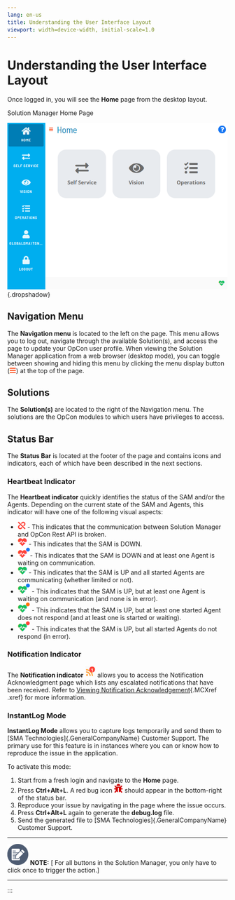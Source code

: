 ```yaml
---
lang: en-us
title: Understanding the User Interface Layout
viewport: width=device-width, initial-scale=1.0
---
```


#  Understanding the User Interface Layout

Once logged in, you will see the **Home** page from the desktop layout.

Solution Manager Home Page

![Solution Manager Home Page](../../../Resources/Images/SM/Home-Page.png "Solution Manager Home Page"){.dropshadow}

## Navigation Menu

The **Navigation menu** is located to the left on the page. This menu
allows you to log out, navigate through the available Solution(s), and
access the page to update your OpCon user profile. When viewing the
Solution Manager application from a web browser (desktop mode), you can
toggle between showing and hiding this menu by clicking the menu display
button (![Menu Display Button](../../../Resources/Images/SM/Menu-Display-Button2.png "Menu Display Button"))
at the top of the page.

## Solutions

The **Solution(s)** are located to the right of the Navigation menu. The
solutions are the OpCon modules to which users have privileges to
access.

## Status Bar

The **Status Bar** is located at the footer of the page and contains
icons and indicators, each of which have been described in the next
sections.

### Heartbeat Indicator

The **Heartbeat indicator** quickly identifies the status of the
SAM and/or the Agents. Depending on the current state of the SAM and
Agents, this indicator will have one of the following visual aspects:

-   ![Heatbeat Indicator     1](../../../Resources/Images/SM/HeartbeatIndicator1.png "Heatbeat Indicator 1") -
    This indicates that the communication between Solution Manager and
    OpCon Rest API is broken.
-   ![Heatbeat Indicator     2](../../../Resources/Images/SM/HeartbeatIndicator2.png "Heatbeat Indicator 2") -
    This indicates that the SAM is DOWN.
-   ![Heatbeat Indicator     7](../../../Resources/Images/SM/HeartbeatIndicator7.png "Heatbeat Indicator 7")-
    This indicates that the SAM is DOWN and at least one Agent is
    waiting on communication.
-   ![Heatbeat Indicator     3](../../../Resources/Images/SM/HeartbeatIndicator3.png "Heatbeat Indicator 3") -
    This indicates that the SAM is UP and all started Agents are
    communicating (whether limited or not).
-   ![Heatbeat Indicator     4](../../../Resources/Images/SM/HeartbeatIndicator4.png "Heatbeat Indicator 4") -
    This indicates that the SAM is UP, but at least one Agent is waiting
    on communication (and none is in error).
-   ![Heatbeat Indicator     5](../../../Resources/Images/SM/HeartbeatIndicator5.png "Heatbeat Indicator 5") -
    This indicates that the SAM is UP, but at least one started Agent
    does not respond (and at least one is started or waiting).
-   ![Heatbeat Indicator     6](../../../Resources/Images/SM/HeartbeatIndicator6.png "Heatbeat Indicator 6") -
    This indicates that the SAM is UP, but all started Agents do not
    respond (in error).

### Notification Indicator

The **Notification indicator** ![Notification Icon](../../../Resources/Images/SM/NotificationIndicator.png "Notification Icon")
allows you to access the Notification Acknowledgment page which lists
any escalated notifications that have been received. Refer to [Viewing Notification
Acknowledgement](Viewing-Notification-Acknowledgement.md){.MCXref
.xref} for more information.

### InstantLog Mode

**InstantLog Mode** allows you to capture logs temporarily and send them
to [SMA Technologies]{.GeneralCompanyName} Customer Support. The primary use for this feature is in instances where you can or know how to
reproduce the issue in the application.

To activate this mode:

1.  Start from a fresh login and navigate to the **Home** page.
2.  Press **Ctrl+Alt+L**. A red bug icon ![InstaLog     Icon](../../../Resources/Images/SM/InstaLog-Icon.png "InstaLog Icon")
    should appear in the bottom-right of the status bar.
3.  Reproduce your issue by navigating in the page where the issue
    occurs.
4.  Press **Ctrl+Alt+L** again to generate the **debug.log** file.
5.  Send the generated file to [SMA Technologies]{.GeneralCompanyName}     Customer Support.

  -------------------------------------------------------------------------------------------------------------------------------- ----------------------------------------------------------------------------------------------------------------------
  ![White pencil/paper icon on gray circular background](../../../Resources/Images/note-icon(48x48).png "Note icon")   **NOTE:** [ For all buttons in the Solution Manager, you only have to click once to trigger the action.]
  -------------------------------------------------------------------------------------------------------------------------------- ----------------------------------------------------------------------------------------------------------------------
:::

 

